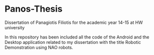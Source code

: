 # Panos-Thesis
Dissertation of Panagiotis Filiotis for the academic year 14-15 at HW university


In this repository has been included all the code of the Android and the Desktop application related to my dissertation with the title Robotic Demonstration using NAO robots.


